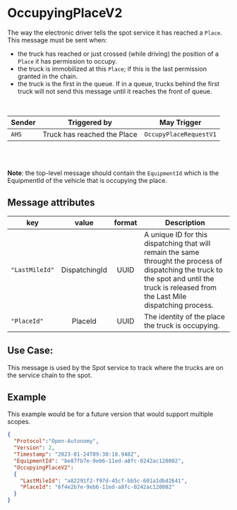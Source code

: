 # OccupyingPlaceV2
The way the electronic driver tells the spot service it has reached a `Place`.  This message must be sent when:
- the truck has reached or just crossed (while driving) the position of a `Place` it has permission to occupy.
- the truck is immobilized at this `Place`; if this is the last permission granted in the chain.
- the truck is the first in the queue. If in a queue, trucks behind the first truck will not send this message until it reaches the front of queue.

<br>

|Sender| Triggered by | May Trigger |
|---|---|---|
| `AHS`| Truck has reached the Place | `OccupyPlaceRequestV1`  |


<br><br>

**Note**: the top-level message should contain the `EquipmentId` which is the EquipmentId of the vehicle that is occupying the place.

## Message attributes
|key |value |format | Description|
|---|:---:|:---:|---|
|`"LastMileId"`| DispatchingId | UUID| A unique ID for this dispatching that will remain the same throught the process of dispatching the truck to the spot and until the truck is released from the Last Mile dispatching process. |
|`"PlaceId"`| PlaceId | UUID | The identity of the place the truck is occupying. |



## Use Case:
This message is used by the Spot service to track where the trucks are on the service chain to the spot.

## Example
This example would be for a future version that would support multiple scopes.
```JSON
{
  "Protocol":"Open-Autonomy",
  "Version": 2,
  "Timestamp": "2023-01-24T09:30:10.948Z",
  "EquipmentId": "be87fb7e-9eb6-11ed-a8fc-0242ac120002",
  "OccupyingPlaceV2":
  {
    "LastMileId": "a82291f2-f97d-45cf-bb5c-601a1dbd2641",
    "PlaceId": "6f4e2b7e-9eb6-11ed-a8fc-0242ac120002"
  }
}

```
